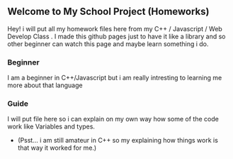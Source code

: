 ## Welcome to My School Project (Homeworks)

Hey! i will put all my homework files here from my C++ / Javascript / Web Develop Class .
I made this github pages just to have it like a library and so other beginner can watch this page and maybe learn something i do.


### Beginner

I am a beginner in C++/Javascript but i am really intresting to learning me more about that language

### Guide

I will put file here so i can explain on my own way how some of the code work like Variables and types.
* (Psst... i am still amateur in C++ so my explaining how things work is that way it worked for me.) 


